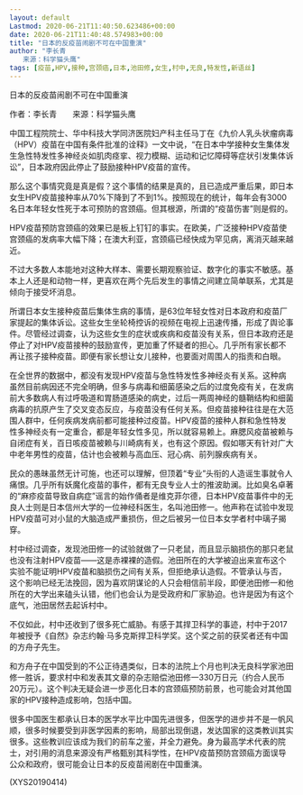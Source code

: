 ```yaml
---
layout: default
Lastmod: 2020-06-21T11:40:50.623486+00:00
date: 2020-06-21T11:40:48.574983+00:00
title: "日本的反疫苗闹剧不可在中国重演"
author: "李长青
　　来源：科学猫头鹰"
tags: [疫苗,HPV,接种,宫颈癌,日本,池田修,女生,村中,无良,特发性,新语丝]
---
```


日本的反疫苗闹剧不可在中国重演

作者：李长青　　来源：科学猫头鹰

中国工程院院士、华中科技大学同济医院妇产科主任马丁在《九价人乳头状瘤病毒（HPV）疫苗在中国有条件批准的诠释》一文中说，“在日本中学接种女生集体发生急性特发性多神经炎如肌肉痉挛、视力模糊、运动和记忆障碍等症状引发集体诉讼”，日本政府因此停止了鼓励接种HPV疫苗的宣传。

那么这个事情究竟是真是假？这个事情的结果是真的，且已造成严重后果，即日本女生HPV疫苗接种率从70%下降到了不到1%。按照现在的统计，每年会有3000名日本年轻女性死于本可预防的宫颈癌。但其根源，所谓的“疫苗伤害”则是假的。

HPV疫苗预防宫颈癌的效果已是板上钉钉的事实。在欧美，广泛接种HPV疫苗使宫颈癌的发病率大幅下降；在澳大利亚，宫颈癌已经快成为罕见病，离消灭越来越近。

不过大多数人本能地对这种大样本、需要长期观察验证、数字化的事实不敏感。基本上人还是和动物一样，更喜欢在两个先后发生的事情之间建立简单联系，尤其是倾向于接受坏消息。

所谓日本女生接种疫苗后集体生病的事情，是63位年轻女性对日本政府和疫苗厂家提起的集体诉讼。这些女生坐轮椅控诉的视频在电视上迅速传播，形成了舆论事件。尽管经过调查，认为这些女生的症状或疾病和疫苗没有关系，但日本政府还是停止了对HPV疫苗接种的鼓励宣传，更加重了怀疑者的担心。几乎所有家长都不再让孩子接种疫苗。即便有家长想让女儿接种，也要面对周围人的指责和白眼。

在全世界的数据中，都没有发现HPV疫苗与急性特发性多神经炎有关系。这种病虽然目前病因还不完全明确，但多与病毒和细菌感染之后的过度免疫有关，在发病前大多数病人有过呼吸道和胃肠道感染的病史，过后一两周神经的髓鞘结构和细菌病毒的抗原产生了交叉变态反应，与疫苗没有任何关系。但疫苗接种往往是在大范围人群中，任何疾病发病前都可能接种过疫苗。HPV疫苗的接种人群和急性特发性多神经炎有一定重合，都是年轻女性多见，所以就容易赖上。麻腮风疫苗被赖与自闭症有关，百日咳疫苗被赖与川崎病有关，也有这个原因。假如哪天有针对广大中老年男性的疫苗，估计也会被赖与高血压、冠心病、前列腺疾病有关。

民众的愚昧虽然无计可施，也还可以理解，但顶着“专业”头衔的人造谣生事就令人痛恨。几乎所有妖魔化疫苗的事件，都有无良专业人士的推波助澜。比如臭名卓著的“麻疹疫苗导致自病症”谣言的始作俑者是维克菲尔德，日本HPV疫苗事件中的无良人士则是日本信州大学的一位神经科医生，名叫池田修一。他声称在试验中发现HPV疫苗可对小鼠的大脑造成严重损伤，但之后被另一位日本女学者村中璃子揭穿。

村中经过调查，发现池田修一的试验就做了一只老鼠，而且显示脑损伤的那只老鼠也没有注射HPV疫苗——这是赤裸裸的造假。池田所在的大学被迫出来宣布这个实验不能证明HPV疫苗和脑损伤之间有关系，但拒绝承认造假。不管承认与否，这个影响已经无法挽回，因为喜欢阴谋论的人只会相信前半段，即便池田修一和他所在的大学出来磕头认错，他们也会认为是受政府和厂家胁迫。也许是因为有这个底气，池田居然去起诉村中。

不仅如此，村中还收到了很多死亡威胁。有感于其捍卫科学的事迹，村中于2017年被授予《自然》杂志约翰·马多克斯捍卫科学奖。这个奖之前的获奖者还有中国的方舟子先生。

和方舟子在中国受到的不公正待遇类似，日本的法院上个月也判决无良科学家池田修一胜诉，要求村中和发表其文章的杂志赔偿池田修一330万日元（约合人民币20万元）。这个判决无疑会进一步恶化日本的宫颈癌预防前景，也可能会对其他国家的HPV接种造成影响，包括中国。

很多中国医生都承认日本的医学水平比中国先进很多，但医学的进步并不是一帆风顺，很多时候要受到非医学因素的影响，局部出现倒退，发达国家的这类教训其实很多。这些教训应该成为我们的前车之鉴，并全力避免。身为最高学术代表的院士，对引用的消息来源没有严格甄别其科学性，在HPV疫苗预防宫颈癌方面误导公众和政府，很可能会让日本的反疫苗闹剧在中国重演。

(XYS20190414)

